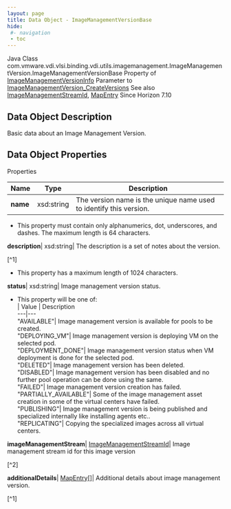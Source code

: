 ```yaml
---
layout: page
title: Data Object - ImageManagementVersionBase
hide:
 #- navigation
 - toc
---
```






Java Class
    com.vmware.vdi.vlsi.binding.vdi.utils.imagemanagement.ImageManagementVersion.ImageManagementVersionBase
Property of
     [ImageManagementVersionInfo](vdi.utils.imagemanagement.ImageManagementVersion.ImageManagementVersionInfo.md#field_detail)
Parameter to
     [ImageManagementVersion_CreateVersions](vdi.utils.imagemanagement.ImageManagementVersion.md#createVersions)
See also
     [ImageManagementStreamId](vdi.entity.ImageManagementStreamId.md), [MapEntry](vdi.util.MapEntry.md)
Since 
    Horizon 7.10

## Data Object Description 

Basic data about an Image Management Version. 

## Data Object Properties

Properties

Name |  Type |  Description   
---|---|---  
**name**|  xsd:string|  The version name is the unique name used to identify this version.   


  * This property must contain only alphanumerics, dot, underscores, and dashes. The maximum length is 64 characters. 

  
**description**|  xsd:string|  The description is a set of notes about the version.   


[^1]
  * This property has a maximum length of 1024 characters. 

  
**status**|  xsd:string|  Image management version status.   


  * This property will be one of:  
|  Value |  Description   
---|---  
"AVAILABLE"| Image management version is available for pools to be created.  
"DEPLOYING_VM"| Image management version is deploying VM on the selected pod.  
"DEPLOYMENT_DONE"| Image management version status when VM deployment is done for the selected pod.  
"DELETED"| Image management version has been deleted.  
"DISABLED"| Image management version has been disabled and no further pool operation can be done using the same.  
"FAILED"| Image management version creation has failed.  
"PARTIALLY_AVAILABLE"| Some of the image management asset creation in some of the virtual centers have failed.  
"PUBLISHING"| Image management version is being published and specialized internally like installing agents etc..  
"REPLICATING"| Copying the specialized images across all virtual centers.  

  
**imageManagementStream**| [ImageManagementStreamId](vdi.entity.ImageManagementStreamId.md)|  Image management stream id for this image version   


[^2]

  
**additionalDetails**| [MapEntry[]](vdi.util.MapEntry.md)|  Additional details about image management version.   


[^1]

  
  

  

